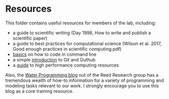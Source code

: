 # Resources
This folder contains useful resources for members of the lab, including: 
* a guide to scientific writing (Day 1998, How to write and publish a scientific paper)
* a guide to best practices for computational science (Wilson et al. 2017, Good enough practices in scientific computing.pdf)
* [basics](command-line-tutorials.md) on how to code in command line
* a simple [introduction](git-and-github.md) to Git and Guthub
* a [guide](high-performance-computing.md) to high performance computing resources

Also, the [Water Programming blog](https://waterprogramming.wordpress.com/) out of the Reed Research group has a tremendous wealth of how-to information for a variety of programming and modeling tasks relevant to our work. I strongly encourage you to use this blog as a core training resource. 
